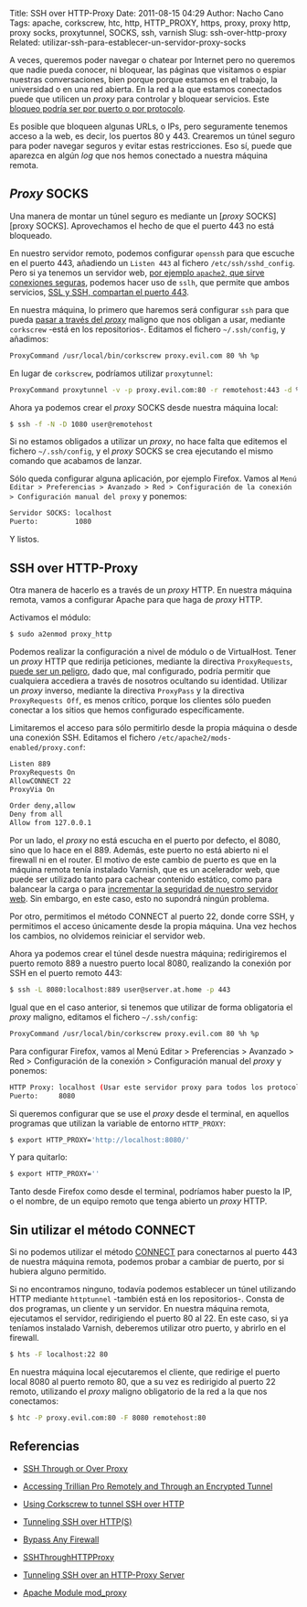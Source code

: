 Title: SSH over HTTP-Proxy
Date: 2011-08-15 04:29
Author: Nacho Cano
Tags: apache, corkscrew, htc, http, HTTP_PROXY, https, proxy, proxy http, proxy socks, proxytunnel, SOCKS, ssh, varnish
Slug: ssh-over-http-proxy
Related: utilizar-ssh-para-establecer-un-servidor-proxy-socks

A veces, queremos poder navegar o chatear por Internet pero no queremos
que nadie pueda conocer, ni bloquear, las páginas que visitamos o espiar
nuestras conversaciones, bien porque porque estamos en el trabajo, la
universidad o en una red abierta. En la red a la que estamos conectados
puede que utilicen un _proxy_ para controlar y bloquear servicios. Este
[bloqueo podría ser por puerto o por protocolo][].

Es posible que bloqueen algunas URLs, o IPs, pero seguramente tenemos
acceso a la web, es decir, los puertos 80 y 443. Crearemos un túnel
seguro para poder navegar seguros y evitar estas restricciones. Eso sí,
puede que aparezca en algún _log_ que nos hemos conectado a nuestra
máquina remota.


_Proxy_ SOCKS
-------------

Una manera de montar un túnel seguro es mediante un [_proxy_ SOCKS][proxy SOCKS].
Aprovechamos el hecho de que el puerto 443 no está bloqueado.

En nuestro servidor remoto, podemos configurar `openssh` para que
escuche en el puerto 443, añadiendo un `Listen 443` al fichero
`/etc/ssh/sshd_config`. Pero si ya tenemos un servidor web, [por ejemplo
`apache2`, que sirve conexiones seguras][por ejemplo
apache2, que sirve conexiones seguras], podemos hacer uso de `sslh`,
que permite que ambos servicios, [SSL y SSH, compartan el puerto 443][].

En nuestra máquina, lo primero que haremos será configurar `ssh` para
que pueda [pasar a través del _proxy_][pasar a través del proxy]
maligno que nos obligan a usar,
mediante `corkscrew` -está en los repositorios-. Editamos el fichero
`~/.ssh/config`, y añadimos:

```bash
ProxyCommand /usr/local/bin/corkscrew proxy.evil.com 80 %h %p
```

En lugar de `corkscrew`, podríamos utilizar `proxytunnel`:

```bash
ProxyCommand proxytunnel -v -p proxy.evil.com:80 -r remotehost:443 -d %h:%p -H "User-Agent: Mozilla/4.0 (compatible; MSIE 6.0; Win32)\n"
```

Ahora ya podemos crear el _proxy_ SOCKS desde nuestra máquina local:

```bash
$ ssh -f -N -D 1080 user@remotehost
```

Si no estamos obligados a utilizar un _proxy_, no hace falta que
editemos el fichero `~/.ssh/config`, y el _proxy_ SOCKS se crea
ejecutando el mismo comando que acabamos de lanzar.

Sólo queda configurar alguna aplicación, por ejemplo Firefox. Vamos al
`Menú Editar > Preferencias > Avanzado > Red > Configuración de la conexión > Configuración manual del proxy`
y ponemos:

```bash
Servidor SOCKS: localhost
Puerto:         1080
```

Y listos.

SSH over HTTP-Proxy
-------------------

Otra manera de hacerlo es a través de un _proxy_ HTTP. En nuestra
máquina remota, vamos a configurar Apache para que haga de _proxy_ HTTP.

Activamos el módulo:

```bash
$ sudo a2enmod proxy_http
```

Podemos realizar la configuración a nivel de módulo o de VirtualHost.
Tener un _proxy_ HTTP que redirija peticiones, mediante la directiva
`ProxyRequests`, [puede ser un peligro][], dado que, mal configurado,
podría permitir que cualquiera accediera a través de nosotros ocultando
su identidad. Utilizar un _proxy_ inverso, mediante la directiva
`ProxyPass` y la directiva `ProxyRequests Off`, es menos crítico, porque
los clientes sólo pueden conectar a los sitios que hemos configurado
específicamente.

Limitaremos el acceso para sólo permitirlo desde la propia máquina o
desde una conexión SSH. Editamos el fichero
`/etc/apache2/mods-enabled/proxy.conf`:

```bash
Listen 889
ProxyRequests On
AllowCONNECT 22
ProxyVia On

Order deny,allow
Deny from all
Allow from 127.0.0.1
```

Por un lado, el _proxy_ no está escucha en el puerto por defecto, el
8080, sino que lo hace en el 889. Además, este puerto no está abierto ni
el firewall ni en el router. El motivo de este cambio de puerto es que
en la máquina remota tenía instalado Varnish, que es un acelerador web,
que puede ser utilizado tanto para cachear contenido estático, como para
balancear la carga o para [incrementar la seguridad de nuestro servidor
web][]. Sin embargo, en este caso, esto no supondrá ningún problema.

Por otro, permitimos el método CONNECT al puerto 22, donde corre SSH, y
permitimos el acceso únicamente desde la propia máquina. Una vez hechos
los cambios, no olvidemos reiniciar el servidor web.

Ahora ya podemos crear el túnel desde nuestra máquina; redirigiremos el
puerto remoto 889 a nuestro puerto local 8080, realizando la conexión
por SSH en el puerto remoto 443:

```bash
$ ssh -L 8080:localhost:889 user@server.at.home -p 443
```

Igual que en el caso anterior, si tenemos que utilizar de forma
obligatoria el _proxy_ maligno, editamos el fichero `~/.ssh/config`:

```bash
ProxyCommand /usr/local/bin/corkscrew proxy.evil.com 80 %h %p
```

Para configurar Firefox, vamos al
Menú Editar > Preferencias > Avanzado > Red > Configuración de la conexión > Configuración manual del _proxy_
y ponemos:

```bash
HTTP Proxy: localhost (Usar este servidor proxy para todos los protocolos)
Puerto:     8080
```

Si queremos configurar que se use el _proxy_ desde el terminal, en
aquellos programas que utilizan la variable de entorno `HTTP_PROXY`:

```bash
$ export HTTP_PROXY='http://localhost:8080/'
```

Y para quitarlo:

```bash
$ export HTTP_PROXY=''
```

Tanto desde Firefox como desde el terminal, podríamos haber puesto la
IP, o el nombre, de un equipo remoto que tenga abierto un _proxy_ HTTP.

Sin utilizar el método CONNECT
------------------------------

Si no podemos utilizar el método [CONNECT][] para conectarnos al puerto
443 de nuestra máquina remota, podemos probar a cambiar de puerto, por
si hubiera alguno permitido.

Si no encontramos ninguno, todavía podemos establecer un túnel
utilizando HTTP mediante `httptunnel` -también está en los
repositorios-. Consta de dos programas, un cliente y un servidor. En
nuestra máquina remota, ejecutamos el servidor, redirigiendo el puerto
80 al 22. En este caso, si ya teníamos instalado Varnish, deberemos
utilizar otro puerto, y abrirlo en el firewall.

```bash
$ hts -F localhost:22 80
```

En nuestra máquina local ejecutaremos el cliente, que redirige el puerto
local 8080 al puerto remoto 80, que a su vez es redirigido al puerto 22
remoto, utilizando el _proxy_ maligno obligatorio de la red a la que nos
conectamos:

```bash
$ htc -P proxy.evil.com:80 -F 8080 remotehost:80
```

Referencias
-----------

- [SSH Through or Over Proxy][]
- [Accessing Trillian Pro Remotely and Through an Encrypted
Tunnel][bloqueo podría ser por puerto o por protocolo]
- [Using Corkscrew to tunnel SSH over HTTP][pasar a través del
proxy]
- [Tunneling SSH over HTTP(S)][]
- [Bypass Any Firewall][]
- [SSHThroughHTTPProxy][]
- [Tunneling SSH over an HTTP-Proxy Server][]
- [Apache Module mod_proxy][]

  [bloqueo podría ser por puerto o por protocolo]: http://ha.ckers.org/trillianremote.html
    "bloqueo podría ser por puerto o por protocolo"
  [proxySOCKS]: {filename}/admin/utilizar-ssh-para-establecer-un-servidor-proxy-socks.md
    "Utilizar SSH para establecer un servidor proxy SOCKS"
  [por ejemplo apache2, que sirve conexiones seguras]: {filename}/admin/configurar-apache-para-servir-conexiones-seguras.md
    "configurar Apache para servir conexiones seguras"
  [SSL y SSH, compartan el puerto 443]: {filename}/admin/sslh-compartiendo-el-puerto-443.md
    "sslh, compartiendo el puerto 443"
  [pasar a través del proxy]: http://www.techrepublic.com/blog/opensource/using-corkscrew-to-tunnel-ssh-over-http/962
    "pasar a través del _proxy_"
  [puede ser un peligro]: http://httpd.apache.org/docs/2.4/mod/mod_proxy.html#access
    "puede ser un peligro"
  [incrementar la seguridad de nuestro servidor web]: {filename}/admin/mejorando-la-seguridad-de-apache-con-varnish.md
    "mejorando la seguridad de apache con varnish"
  [CONNECT]: http://www.w3.org/Protocols/rfc2616/rfc2616-sec9.html
    "CONNECT"
  [SSH Through or Over Proxy]: http://daniel.haxx.se/docs/sshproxy.html
    "SSH Through or Over Proxy"
  [Tunneling SSH over HTTP(S)]: http://dag.wieers.com/howto/ssh-http-tunneling/
    "Tunneling SSH over HTTP(S)"
  [Bypass Any Firewall]: http://www.saulchristie.com/how-to/bypass-firewalls
    "Bypass Any Firewall"
  [SSHThroughHTTPProxy]: http://shsc.info/SSHThroughHTTPProxy
    "SSHThroughHTTPProxy"
  [Tunneling SSH over an HTTP-Proxy Server]: http://www.mtu.net/~engstrom/ssh-proxy.php
    "Tunneling SSH over an HTTP-Proxy Server"
  [Apache Module mod_proxy]: http://httpd.apache.org/docs/2.0/mod/mod_proxy.html
    "Apache Module mod_proxy"
